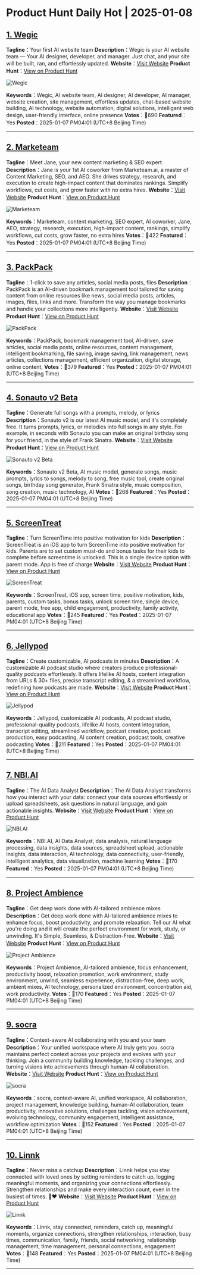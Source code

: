 # Product Hunt Daily Hot | 2025-01-08

## [1. Wegic](https://www.producthunt.com/posts/wegic-2?utm_campaign=producthunt-api&utm_medium=api-v2&utm_source=Application%3A+phtrends+%28ID%3A+147529%29)
**Tagline**：Your first AI website team
**Description**：Wegic is your AI website team — Your AI designer, developer, and manager. Just chat, and your site will be built, ran, and effortlessly updated.
**Website**：[Visit Website](https://www.producthunt.com/r/G6KIXQ3NRL6UMC?utm_campaign=producthunt-api&utm_medium=api-v2&utm_source=Application%3A+phtrends+%28ID%3A+147529%29)
**Product Hunt**：[View on Product Hunt](https://www.producthunt.com/posts/wegic-2?utm_campaign=producthunt-api&utm_medium=api-v2&utm_source=Application%3A+phtrends+%28ID%3A+147529%29)

![Wegic](https://ph-files.imgix.net/852ad5a2-d3a0-496c-871c-a567e013ed30.png?auto=format&fit=crop&frame=1&h=512&w=1024)

**Keywords**：Wegic, AI website team, AI designer, AI developer, AI manager, website creation, site management, effortless updates, chat-based website building, AI technology, website automation, digital solutions, intelligent web design, user-friendly interface, online presence
**Votes**：🔺690
**Featured**：Yes
**Posted**：2025-01-07 PM04:01 (UTC+8 Beijing Time)

---

## [2. Marketeam](https://www.producthunt.com/posts/marketeam?utm_campaign=producthunt-api&utm_medium=api-v2&utm_source=Application%3A+phtrends+%28ID%3A+147529%29)
**Tagline**：Meet Jane, your new content marketing & SEO expert
**Description**：Jane is your 1st AI coworker from Marketeam.ai, a master of Content Marketing, SEO, and AEO. She drives strategy, research, and execution to create high-impact content that dominates rankings. Simplify workflows, cut costs, and grow faster with no extra hires.
**Website**：[Visit Website](https://www.producthunt.com/r/PDPUO5DUKD2SW7?utm_campaign=producthunt-api&utm_medium=api-v2&utm_source=Application%3A+phtrends+%28ID%3A+147529%29)
**Product Hunt**：[View on Product Hunt](https://www.producthunt.com/posts/marketeam?utm_campaign=producthunt-api&utm_medium=api-v2&utm_source=Application%3A+phtrends+%28ID%3A+147529%29)

![Marketeam](https://ph-files.imgix.net/8207e5ba-3c08-4391-a548-d99f839fdcc0.jpeg?auto=format&fit=crop&frame=1&h=512&w=1024)

**Keywords**：Marketeam, content marketing, SEO expert, AI coworker, Jane, AEO, strategy, research, execution, high-impact content, rankings, simplify workflows, cut costs, grow faster, no extra hires
**Votes**：🔺422
**Featured**：Yes
**Posted**：2025-01-07 PM04:01 (UTC+8 Beijing Time)

---

## [3. PackPack](https://www.producthunt.com/posts/packpack?utm_campaign=producthunt-api&utm_medium=api-v2&utm_source=Application%3A+phtrends+%28ID%3A+147529%29)
**Tagline**：1-click to save any articles, social media posts, files
**Description**：PackPack is an AI-driven bookmark management tool tailored for saving content from online resources like news, social media posts, articles, images, files, links and more. Transform the way you manage bookmarks and handle your collections more intelligently.
**Website**：[Visit Website](https://www.producthunt.com/r/HHBWAKNZE6GHZY?utm_campaign=producthunt-api&utm_medium=api-v2&utm_source=Application%3A+phtrends+%28ID%3A+147529%29)
**Product Hunt**：[View on Product Hunt](https://www.producthunt.com/posts/packpack?utm_campaign=producthunt-api&utm_medium=api-v2&utm_source=Application%3A+phtrends+%28ID%3A+147529%29)

![PackPack](https://ph-files.imgix.net/d1998f75-95c6-4ee7-9a92-8df48157eea8.png?auto=format&fit=crop&frame=1&h=512&w=1024)

**Keywords**：PackPack, bookmark management tool, AI-driven, save articles, social media posts, online resources, content management, intelligent bookmarking, file saving, image saving, link management, news articles, collections management, efficient organization, digital storage, online content,
**Votes**：🔺379
**Featured**：Yes
**Posted**：2025-01-07 PM04:01 (UTC+8 Beijing Time)

---

## [4. Sonauto v2 Beta](https://www.producthunt.com/posts/sonauto-v2-beta?utm_campaign=producthunt-api&utm_medium=api-v2&utm_source=Application%3A+phtrends+%28ID%3A+147529%29)
**Tagline**：Generate full songs with a prompts, melody, or lyrics
**Description**：Sonauto v2 is our latest AI music model, and it's completely free. It turns prompts, lyrics, or melodies into full songs in any style. For example, in seconds with Sonauto you can make an original birthday song for your friend, in the style of Frank Sinatra.
**Website**：[Visit Website](https://www.producthunt.com/r/Q6FQLPHM5PPTID?utm_campaign=producthunt-api&utm_medium=api-v2&utm_source=Application%3A+phtrends+%28ID%3A+147529%29)
**Product Hunt**：[View on Product Hunt](https://www.producthunt.com/posts/sonauto-v2-beta?utm_campaign=producthunt-api&utm_medium=api-v2&utm_source=Application%3A+phtrends+%28ID%3A+147529%29)

![Sonauto v2 Beta](https://ph-files.imgix.net/7310e8ce-0914-4fb9-acd7-7ba0062dbdbd.jpeg?auto=format&fit=crop&frame=1&h=512&w=1024)

**Keywords**：Sonauto v2 Beta, AI music model, generate songs, music prompts, lyrics to songs, melody to song, free music tool, create original songs, birthday song generator, Frank Sinatra style, music composition, song creation, music technology, AI
**Votes**：🔺268
**Featured**：Yes
**Posted**：2025-01-07 PM04:01 (UTC+8 Beijing Time)

---

## [5. ScreenTreat](https://www.producthunt.com/posts/screentreat?utm_campaign=producthunt-api&utm_medium=api-v2&utm_source=Application%3A+phtrends+%28ID%3A+147529%29)
**Tagline**：Turn ScreenTime into positive motivation for kids
**Description**：ScreenTreat is an iOS app to turn ScreenTime into positive motivation for kids. Parents are to set custom must-do and bonus tasks for their kids to complete before screentime is unlocked. This is a single device option with parent mode. App is free of charge
**Website**：[Visit Website](https://www.producthunt.com/r/GJVEVREDKAFGED?utm_campaign=producthunt-api&utm_medium=api-v2&utm_source=Application%3A+phtrends+%28ID%3A+147529%29)
**Product Hunt**：[View on Product Hunt](https://www.producthunt.com/posts/screentreat?utm_campaign=producthunt-api&utm_medium=api-v2&utm_source=Application%3A+phtrends+%28ID%3A+147529%29)

![ScreenTreat](https://ph-files.imgix.net/5e1b545e-ab29-40c1-86fe-b9249cf6305a.png?auto=format&fit=crop&frame=1&h=512&w=1024)

**Keywords**：ScreenTreat, iOS app, screen time, positive motivation, kids, parents, custom tasks, bonus tasks, unlock screen time, single device, parent mode, free app, child engagement, productivity, family activity, educational app
**Votes**：🔺245
**Featured**：Yes
**Posted**：2025-01-07 PM04:01 (UTC+8 Beijing Time)

---

## [6. Jellypod](https://www.producthunt.com/posts/jellypod-3?utm_campaign=producthunt-api&utm_medium=api-v2&utm_source=Application%3A+phtrends+%28ID%3A+147529%29)
**Tagline**：Create customizable, AI podcasts in minutes
**Description**：A customizable AI podcast studio where creators produce professional-quality podcasts effortlessly. It offers lifelike AI hosts, content integration from URLs & 30+ files, precise transcript editing, & a streamlined workflow, redefining how podcasts are made.
**Website**：[Visit Website](https://www.producthunt.com/r/5K2QI34LYG3FOI?utm_campaign=producthunt-api&utm_medium=api-v2&utm_source=Application%3A+phtrends+%28ID%3A+147529%29)
**Product Hunt**：[View on Product Hunt](https://www.producthunt.com/posts/jellypod-3?utm_campaign=producthunt-api&utm_medium=api-v2&utm_source=Application%3A+phtrends+%28ID%3A+147529%29)

![Jellypod](https://ph-files.imgix.net/85b5d863-7b9d-4848-9d51-8c4cb4193da2.png?auto=format&fit=crop&frame=1&h=512&w=1024)

**Keywords**：Jellypod, customizable AI podcasts, AI podcast studio, professional-quality podcasts, lifelike AI hosts, content integration, transcript editing, streamlined workflow, podcast creation, podcast production, easy podcasting, AI content creation, podcast tools, creative podcasting
**Votes**：🔺211
**Featured**：Yes
**Posted**：2025-01-07 PM04:01 (UTC+8 Beijing Time)

---

## [7. NBI.AI](https://www.producthunt.com/posts/nbi-ai?utm_campaign=producthunt-api&utm_medium=api-v2&utm_source=Application%3A+phtrends+%28ID%3A+147529%29)
**Tagline**：The AI Data Analyst
**Description**：The AI Data Analyst transforms how you interact with your data: connect your data sources effortlessly or upload spreadsheets, ask questions in natural language, and gain actionable insights.
**Website**：[Visit Website](https://www.producthunt.com/r/6J7CBGY2PZI74F?utm_campaign=producthunt-api&utm_medium=api-v2&utm_source=Application%3A+phtrends+%28ID%3A+147529%29)
**Product Hunt**：[View on Product Hunt](https://www.producthunt.com/posts/nbi-ai?utm_campaign=producthunt-api&utm_medium=api-v2&utm_source=Application%3A+phtrends+%28ID%3A+147529%29)

![NBI.AI](https://ph-files.imgix.net/1bce33db-d6f0-405f-8d1d-f25fd75d3dd5.png?auto=format&fit=crop&frame=1&h=512&w=1024)

**Keywords**：NBI.AI, AI Data Analyst, data analysis, natural language processing, data insights, data sources, spreadsheet upload, actionable insights, data interaction, AI technology, data connectivity, user-friendly, intelligent analytics, data visualization, machine learning
**Votes**：🔺170
**Featured**：Yes
**Posted**：2025-01-07 PM04:01 (UTC+8 Beijing Time)

---

## [8. Project Ambience](https://www.producthunt.com/posts/project-ambience?utm_campaign=producthunt-api&utm_medium=api-v2&utm_source=Application%3A+phtrends+%28ID%3A+147529%29)
**Tagline**：Get deep work done with AI-tailored ambience mixes
**Description**：Get deep work done with AI-tailored ambience mixes to enhance focus, boost productivity, and promote relaxation. Tell our AI what you're doing and it will create the perfect environment for work, study, or unwinding. It's Simple, Seamless, & Distraction-Free.
**Website**：[Visit Website](https://www.producthunt.com/r/3TKIDE6SQQF2BE?utm_campaign=producthunt-api&utm_medium=api-v2&utm_source=Application%3A+phtrends+%28ID%3A+147529%29)
**Product Hunt**：[View on Product Hunt](https://www.producthunt.com/posts/project-ambience?utm_campaign=producthunt-api&utm_medium=api-v2&utm_source=Application%3A+phtrends+%28ID%3A+147529%29)

![Project Ambience](https://ph-files.imgix.net/c8f00bfe-8518-41e8-9379-36e1eca42c39.png?auto=format&fit=crop&frame=1&h=512&w=1024)

**Keywords**：Project Ambience, AI-tailored ambience, focus enhancement, productivity boost, relaxation promotion, work environment, study environment, unwind, seamless experience, distraction-free, deep work, ambient mixes, AI technology, personalized environment, concentration aid, work productivity.
**Votes**：🔺170
**Featured**：Yes
**Posted**：2025-01-07 PM04:01 (UTC+8 Beijing Time)

---

## [9. socra](https://www.producthunt.com/posts/socra-2?utm_campaign=producthunt-api&utm_medium=api-v2&utm_source=Application%3A+phtrends+%28ID%3A+147529%29)
**Tagline**：Context-aware AI collaborating with you and your team
**Description**：Your unified workspace where AI truly gets you. socra maintains perfect context across your projects and evolves with your thinking. Join a community building knowledge, tackling challenges, and turning visions into achievements through human-AI collaboration.
**Website**：[Visit Website](https://www.producthunt.com/r/E5F2LORJ7O6Q5J?utm_campaign=producthunt-api&utm_medium=api-v2&utm_source=Application%3A+phtrends+%28ID%3A+147529%29)
**Product Hunt**：[View on Product Hunt](https://www.producthunt.com/posts/socra-2?utm_campaign=producthunt-api&utm_medium=api-v2&utm_source=Application%3A+phtrends+%28ID%3A+147529%29)

![socra](https://ph-files.imgix.net/2a5776ed-6f33-4419-b630-c632a95b2252.png?auto=format&fit=crop&frame=1&h=512&w=1024)

**Keywords**：socra, context-aware AI, unified workspace, AI collaboration, project management, knowledge building, human-AI collaboration, team productivity, innovative solutions, challenges tackling, vision achievement, evolving technology, community engagement, intelligent assistance, workflow optimization
**Votes**：🔺152
**Featured**：Yes
**Posted**：2025-01-07 PM04:01 (UTC+8 Beijing Time)

---

## [10. Linnk](https://www.producthunt.com/posts/linnk-2?utm_campaign=producthunt-api&utm_medium=api-v2&utm_source=Application%3A+phtrends+%28ID%3A+147529%29)
**Tagline**：Never miss a catchup
**Description**：Linnk helps you stay connected with loved ones by setting reminders to catch up, logging meaningful moments, and organizing your connections effortlessly. Strengthen relationships and make every interaction count, even in the busiest of times. 💬❤️
**Website**：[Visit Website](https://www.producthunt.com/r/CTZSPSGV7HO7IT?utm_campaign=producthunt-api&utm_medium=api-v2&utm_source=Application%3A+phtrends+%28ID%3A+147529%29)
**Product Hunt**：[View on Product Hunt](https://www.producthunt.com/posts/linnk-2?utm_campaign=producthunt-api&utm_medium=api-v2&utm_source=Application%3A+phtrends+%28ID%3A+147529%29)

![Linnk](https://ph-files.imgix.net/5667721b-8076-4d85-846d-bd48212762bb.png?auto=format&fit=crop&frame=1&h=512&w=1024)

**Keywords**：Linnk, stay connected, reminders, catch up, meaningful moments, organize connections, strengthen relationships, interaction, busy times, communication, family, friends, social networking, relationship management, time management, personal connections, engagement
**Votes**：🔺148
**Featured**：Yes
**Posted**：2025-01-07 PM04:01 (UTC+8 Beijing Time)

---

